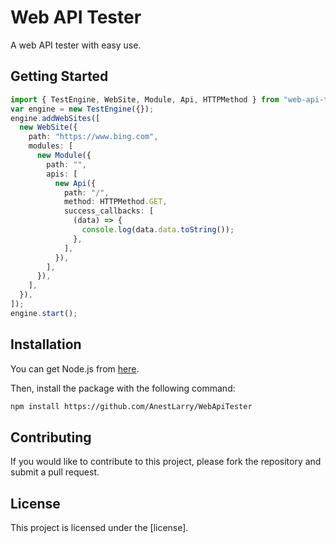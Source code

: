 # Web API Tester

A web API tester with easy use.

## Getting Started

```ts
import { TestEngine, WebSite, Module, Api, HTTPMethod } from "web-api-tester";
var engine = new TestEngine({});
engine.addWebSites([
  new WebSite({
    path: "https://www.bing.com",
    modules: [
      new Module({
        path: "",
        apis: [
          new Api({
            path: "/",
            method: HTTPMethod.GET,
            success_callbacks: [
              (data) => {
                console.log(data.data.toString());
              },
            ],
          }),
        ],
      }),
    ],
  }),
]);
engine.start();
```

## Installation

You can get Node.js from [here](https://nodejs.org/en/).

Then, install the package with the following command:

```bash
npm install https://github.com/AnestLarry/WebApiTester
```

## Contributing

If you would like to contribute to this project, please fork the repository and submit a pull request.

## License

This project is licensed under the [license].

